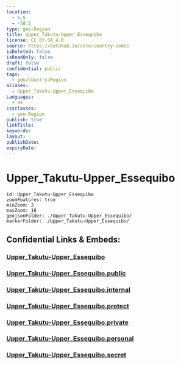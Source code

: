 ```yaml
---
location:
  - 5.5
  - -58.2
type: geo-Region
title: Upper_Takutu-Upper_Essequibo
license: CC BY-SA 4.0
source: https://datahub.io/core/country-codes
isDeleted: false
isReadOnly: false
draft: false
confidential: public
tags:
  - geo/Country/Region
aliases:
  - Upper_Takutu-Upper_Essequibo
Languages:
  - de
cssclasses:
  - geo-Region
publish: true
linkTitle:
keywords:
layout:
publishDate:
expiryDate:
---
```


# Upper_Takutu-Upper_Essequibo

```leaflet
id: Upper_Takutu-Upper_Essequibo
zoomFeatures: true 
minZoom: 2 
maxZoom: 18
geojsonFolder: ./Upper_Takutu-Upper_Essequibo/
markerFolder: ./Upper_Takutu-Upper_Essequibo/
```


## Confidential Links & Embeds: 

### [Upper_Takutu-Upper_Essequibo](/_Standards/Earth/Continent/America~South/Guyana/Regions~Guyana/Upper_Takutu-Upper_Essequibo.md) 

### [Upper_Takutu-Upper_Essequibo.public](/_public/Earth/Continent/America~South/Guyana/Regions~Guyana/Upper_Takutu-Upper_Essequibo.public.md) 

### [Upper_Takutu-Upper_Essequibo.internal](/_internal/Earth/Continent/America~South/Guyana/Regions~Guyana/Upper_Takutu-Upper_Essequibo.internal.md) 

### [Upper_Takutu-Upper_Essequibo.protect](/_protect/Earth/Continent/America~South/Guyana/Regions~Guyana/Upper_Takutu-Upper_Essequibo.protect.md) 

### [Upper_Takutu-Upper_Essequibo.private](/_private/Earth/Continent/America~South/Guyana/Regions~Guyana/Upper_Takutu-Upper_Essequibo.private.md) 

### [Upper_Takutu-Upper_Essequibo.personal](/_personal/Earth/Continent/America~South/Guyana/Regions~Guyana/Upper_Takutu-Upper_Essequibo.personal.md) 

### [Upper_Takutu-Upper_Essequibo.secret](/_secret/Earth/Continent/America~South/Guyana/Regions~Guyana/Upper_Takutu-Upper_Essequibo.secret.md)

